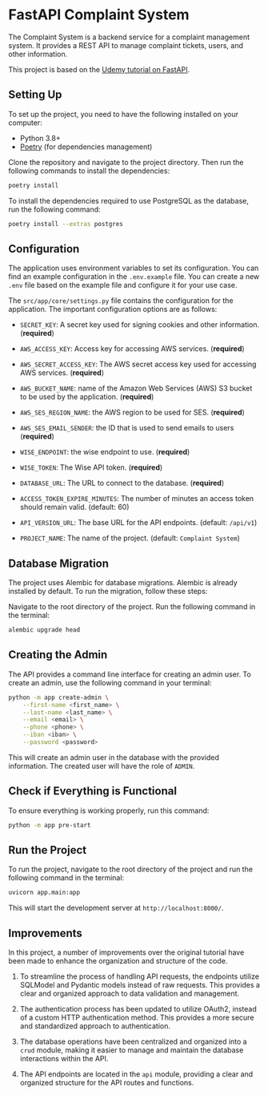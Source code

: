 # FastAPI Complaint System

The Complaint System is a backend service for a complaint management system. It
provides a REST API to manage complaint tickets, users, and other information.

This project is based on the [Udemy tutorial on FastAPI][udemy].

## Setting Up

To set up the project, you need to have the following installed on your
computer:

- Python 3.8+
- [Poetry][poetry] (for dependencies management)

Clone the repository and navigate to the project directory. Then run the
following commands to install the dependencies:

```bash
poetry install
```

To install the dependencies required to use PostgreSQL as the database, run the
following command:

```bash
poetry install --extras postgres
```

## Configuration

The application uses environment variables to set its configuration. You can
find an example configuration in the `.env.example` file. You can create a new
`.env` file based on the example file and configure it for your use case.

The `src/app/core/settings.py` file contains the configuration for the
application. The important configuration options are as follows:

- `SECRET_KEY`: A secret key used for signing cookies and other information.
  (**required**)

- `AWS_ACCESS_KEY`: Access key for accessing AWS services. (**required**)

- `AWS_SECRET_ACCESS_KEY`: The AWS secret access key used for accessing AWS
  services. (**required**)

- `AWS_BUCKET_NAME`: name of the Amazon Web Services (AWS) S3 bucket to be used
   by the application. (**required**)

- `AWS_SES_REGION_NAME`: the AWS region to be used for SES. (**required**)

- `AWS_SES_EMAIL_SENDER`: the ID that is used to send emails to users (**required**)

- `WISE_ENDPOINT`: the wise endpoint to use. (**required**)

- `WISE_TOKEN`: The Wise API token. (**required**)

- `DATABASE_URL`: The URL to connect to the database. (**required**)

- `ACCESS_TOKEN_EXPIRE_MINUTES`: The number of minutes an access token should
  remain valid. (default: 60)

- `API_VERSION_URL`: The base URL for the API endpoints. (default: `/api/v1`)

- `PROJECT_NAME`: The name of the project. (default: `Complaint System`)

## Database Migration

The project uses Alembic for database migrations. Alembic is already installed
by default. To run the migration, follow these steps:

Navigate to the root directory of the project. Run the following command in the
terminal:

```bash
alembic upgrade head
```

## Creating the Admin

The API provides a command line interface for creating an admin user. To create
an admin, use the following command in your terminal:


```bash
python -m app create-admin \
    --first-name <first_name> \
    --last-name <last_name> \
    --email <email> \
    --phone <phone> \
    --iban <iban> \
    --password <password>
```

This will create an admin user in the database with the provided information.
The created user will have the role of `ADMIN`.

## Check if Everything is Functional

To ensure everything is working properly, run this command:

```bash
python -m app pre-start
```

## Run the Project

To run the project, navigate to the root directory of the project and run the
following command in the terminal:

```bash
uvicorn app.main:app
```

This will start the development server at `http://localhost:8000/`.

[poetry]: <https://python-poetry.org>
[udemy]: <https://www.udemy.com/course/fastapi-rest/>

## Improvements

In this project, a number of improvements over the original tutorial have been
made to enhance the organization and structure of the code.

1. To streamline the process of handling API requests, the endpoints utilize
   SQLModel and Pydantic models instead of raw requests. This provides a clear
   and organized approach to data validation and management.

2. The authentication process has been updated to utilize OAuth2, instead of a
   custom HTTP authentication method. This provides a more secure and
   standardized approach to authentication.

3. The database operations have been centralized and organized into a `crud`
   module, making it easier to manage and maintain the database interactions
   within the API.

4. The API endpoints are located in the `api` module, providing a clear and
   organized structure for the API routes and functions.
